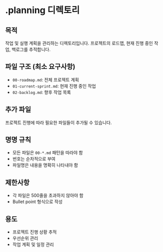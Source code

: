 # .planning 디렉토리

## 목적
작업 및 실행 계획을 관리하는 디렉토리입니다. 프로젝트의 로드맵, 현재 진행 중인 작업, 백로그를 추적합니다.

## 파일 구조 (최소 요구사항)
- `00-roadmap.md`: 전체 프로젝트 계획
- `01-current-sprint.md`: 현재 진행 중인 작업
- `02-backlog.md`: 향후 작업 목록

## 추가 파일
프로젝트 진행에 따라 필요한 파일들이 추가될 수 있습니다.

## 명명 규칙
- 모든 파일은 `00-*.md` 패턴을 따라야 함
- 번호는 순차적으로 부여
- 파일명은 내용을 명확히 나타내야 함

## 제한사항
- 각 파일은 500줄을 초과하지 않아야 함
- Bullet point 형식으로 작성

## 용도
- 프로젝트 진행 상황 추적
- 우선순위 관리
- 작업 계획 및 일정 관리
